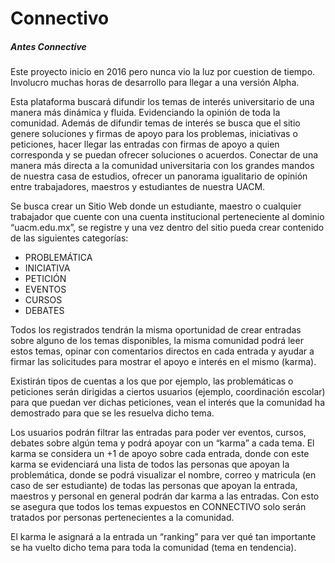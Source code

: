 # Connectivo
##### _Antes Connective_

Este proyecto inicio en 2016 pero nunca vio la luz por cuestion de tiempo. Involucro muchas horas de desarrollo para llegar a una versión Alpha.

Esta plataforma buscará difundir los temas de interés universitario de una manera más dinámica y fluida. Evidenciando la opinión de toda la comunidad.
Además de difundir temas de interés se busca que el sitio genere soluciones y firmas de apoyo para los problemas, iniciativas o peticiones, hacer llegar las entradas con firmas de apoyo a quien corresponda y se puedan ofrecer soluciones o acuerdos.
Conectar de una manera más directa a la comunidad universitaria con los grandes mandos de nuestra casa de estudios, ofrecer un panorama igualitario de opinión entre trabajadores, maestros y estudiantes de nuestra UACM.

Se busca crear un Sitio Web donde un estudiante, maestro o cualquier trabajador que cuente con una cuenta institucional perteneciente al dominio “uacm.edu.mx”, se registre y una vez dentro del sitio pueda crear contenido de las siguientes categorías:
- PROBLEMÁTICA
- INICIATIVA
- PETICIÓN
- EVENTOS
- CURSOS
- DEBATES

Todos los registrados tendrán la misma oportunidad de crear entradas sobre alguno de los temas disponibles, la misma comunidad podrá leer estos temas, opinar con comentarios directos en cada entrada y ayudar a firmar las solicitudes para mostrar el apoyo e interés en el mismo (karma).

Existirán tipos de cuentas a los que por ejemplo, las problemáticas o peticiones serán dirigidas a ciertos usuarios (ejemplo, coordinación escolar) para que puedan ver dichas peticiones, vean el interés que la comunidad ha demostrado para que se les resuelva dicho tema.

Los usuarios podrán filtrar las entradas para poder ver eventos, cursos, debates sobre algún tema y podrá apoyar con un “karma” a cada tema. El karma se considera un +1 de apoyo sobre cada entrada, donde con este karma se evidenciará una lista de todos las personas que apoyan la problemática, donde se podrá visualizar el nombre, correo y matricula (en caso de ser estudiante) de todas las personas que apoyan la entrada, maestros y personal en general podrán dar karma a las entradas. Con esto se asegura que todos los temas expuestos en CONNECTIVO solo serán tratados por personas pertenecientes a la comunidad.

El karma le asignará a la entrada un “ranking” para ver qué tan importante se ha vuelto dicho tema para toda la comunidad (tema en tendencia).

